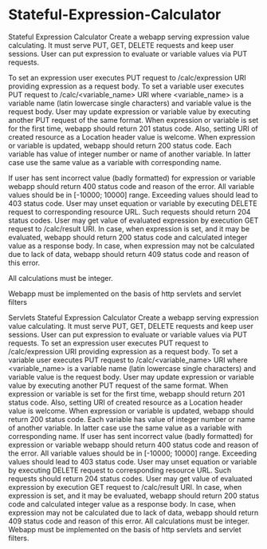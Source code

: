 # Stateful-Expression-Calculator
Stateful Expression Calculator
Create a webapp serving expression value calculating. It must serve PUT, GET, DELETE requests and keep user sessions.
User can put expression to evaluate or variable values via PUT requests.

To set an expression user executes PUT request to /calc/expression URI providing expression as a request body.
To set a variable user executes PUT request to /calc/<variable_name> URI where <variable_name> is a variable name (latin lowercase single characters) and variable value is the request body.
User may update expression or variable value by executing another PUT request of the same format.
When expression or variable is set for the first time, webapp should return 201 status code. Also, setting URI of created resource as a Location header value is welcome.
When expression or variable is updated, webapp should return 200 status code.
Each variable has value of integer number or name of another variable.
In latter case use the same value as a variable with corresponding name.

If user has sent incorrect value (badly formatted) for expression or variable webapp should return 400 status code and reason of the error.
All variable values should be in [-10000; 10000] range. Exceeding values should lead to 403 status code.
User may unset equation or variable by executing DELETE request to corresponding resource URL.
Such requests should return 204 status codes.
User may get value of evaluated expression by execution GET request to /calc/result URI.
In case, when expression is set, and it may be evaluated, webapp should return 200 status code and calculated integer value as a response body.
In case, when expression may not be calculated due to lack of data, webapp should return 409 status code and reason of this error.

All calculations must be integer.

Webapp must be implemented on the basis of http servlets and servlet filters

Servlets Stateful Expression Calculator
Create a webapp serving expression value calculating.
It must serve PUT, GET, DELETE requests and keep user sessions.
User can put expression to evaluate or variable values via PUT requests.
To set an expression user executes PUT request to /calc/expression URI providing expression as a request body.
To set a variable user executes PUT request to /calc/<variable_name> URI where <variable_name> is a variable name (latin lowercase single characters) and variable value is the request body.
User may update expression or variable value by executing another PUT request of the same format.
When expression or variable is set for the first time, webapp should return 201 status code. Also, setting URI of created resource as a Location header value is welcome.
When expression or variable is updated, webapp should return 200 status code.
Each variable has value of integer number or name of another variable.
In latter case use the same value as a variable with corresponding name.
If user has sent incorrect value (badly formatted) for expression or variable webapp should return 400 status code and reason of the error.
All variable values should be in [-10000; 10000] range. Exceeding values should lead to 403 status code.
User may unset equation or variable by executing DELETE request to corresponding resource URL.
Such requests should return 204 status codes.
User may get value of evaluated expression by execution GET request to /calc/result URI.
In case, when expression is set, and it may be evaluated, webapp should return 200 status code and calculated integer value as a response body.
In case, when expression may not be calculated due to lack of data, webapp should return 409 status code and reason of this error.
All calculations must be integer.
Webapp must be implemented on the basis of http servlets and servlet filters.
